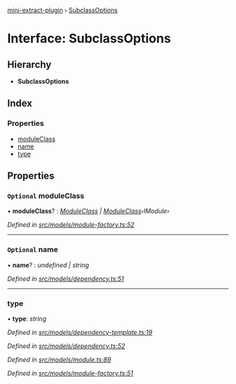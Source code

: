[mini-extract-plugin](../README.md) › [SubclassOptions](subclassoptions.md)

# Interface: SubclassOptions

## Hierarchy

* **SubclassOptions**

## Index

### Properties

* [moduleClass](subclassoptions.md#optional-moduleclass)
* [name](subclassoptions.md#optional-name)
* [type](subclassoptions.md#type)

## Properties

### `Optional` moduleClass

• **moduleClass**? : *[ModuleClass](../README.md#moduleclass) | [ModuleClass](../README.md#moduleclass)‹IModule›*

*Defined in [src/models/module-factory.ts:52](https://github.com/JuroOravec/mini-extract-plugin/blob/87f855a/src/models/module-factory.ts#L52)*

___

### `Optional` name

• **name**? : *undefined | string*

*Defined in [src/models/dependency.ts:51](https://github.com/JuroOravec/mini-extract-plugin/blob/87f855a/src/models/dependency.ts#L51)*

___

###  type

• **type**: *string*

*Defined in [src/models/dependency-template.ts:19](https://github.com/JuroOravec/mini-extract-plugin/blob/87f855a/src/models/dependency-template.ts#L19)*

*Defined in [src/models/dependency.ts:52](https://github.com/JuroOravec/mini-extract-plugin/blob/87f855a/src/models/dependency.ts#L52)*

*Defined in [src/models/module.ts:89](https://github.com/JuroOravec/mini-extract-plugin/blob/87f855a/src/models/module.ts#L89)*

*Defined in [src/models/module-factory.ts:51](https://github.com/JuroOravec/mini-extract-plugin/blob/87f855a/src/models/module-factory.ts#L51)*
